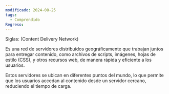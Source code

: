 ```yaml
---
modificado: 2024-08-25
tags:
  - Comprendido
Regreso:
---
```

Siglas: (Content Delivery Network)

Es una red de servidores distribuidos geográficamente que trabajan juntos para entregar contenido, como archivos de scripts, imágenes, hojas de estilo (CSS), y otros recursos web, de manera rápida y eficiente a los usuarios.

Estos servidores se ubican en diferentes puntos del mundo, lo que permite que los usuarios accedan al contenido desde un servidor cercano, reduciendo el tiempo de carga.